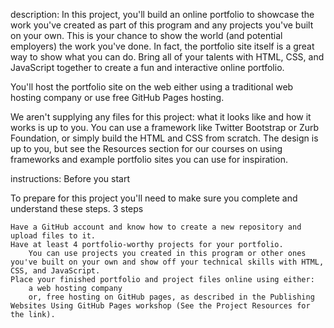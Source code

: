 description:
In this project, you'll build an online portfolio to showcase the work you've created as part of this program and any projects you've built on your own. This is your chance to show the world (and potential employers) the work you've done. In fact, the portfolio site itself is a great way to show what you can do. Bring all of your talents with HTML, CSS, and JavaScript together to create a fun and interactive online portfolio.

You'll host the portfolio site on the web either using a traditional web hosting company or use free GitHub Pages hosting.

We aren't supplying any files for this project: what it looks like and how it works is up to you. You can use a framework like Twitter Bootstrap or Zurb Foundation, or simply build the HTML and CSS from scratch. The design is up to you, but see the Resources section for our courses on using frameworks and example portfolio sites you can use for inspiration.

instructions:
Before you start

To prepare for this project you'll need to make sure you complete and understand these steps.
3 steps

    Have a GitHub account and know how to create a new repository and upload files to it.
    Have at least 4 portfolio-worthy projects for your portfolio.
        You can use projects you created in this program or other ones you've built on your own and show off your technical skills with HTML, CSS, and JavaScript.
    Place your finished portfolio and project files online using either:
        a web hosting company
        or, free hosting on GitHub pages, as described in the Publishing Websites Using GitHub Pages workshop (See the Project Resources for the link).
